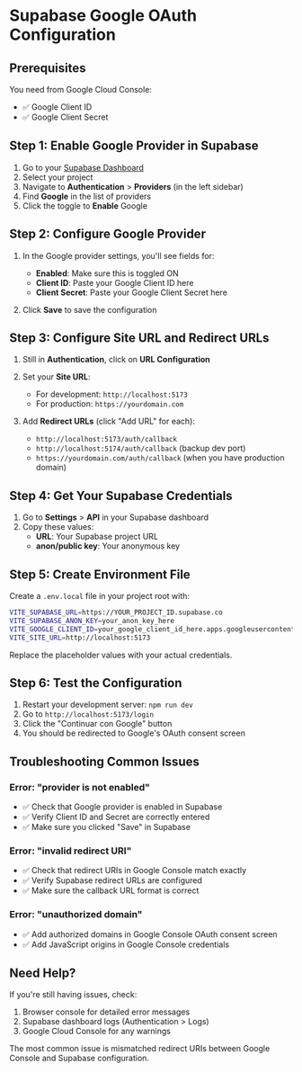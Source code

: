 # Supabase Google OAuth Configuration

## Prerequisites
You need from Google Cloud Console:
- ✅ Google Client ID
- ✅ Google Client Secret

## Step 1: Enable Google Provider in Supabase

1. Go to your [Supabase Dashboard](https://app.supabase.com/)
2. Select your project
3. Navigate to **Authentication** > **Providers** (in the left sidebar)
4. Find **Google** in the list of providers
5. Click the toggle to **Enable** Google

## Step 2: Configure Google Provider

1. In the Google provider settings, you'll see fields for:
   - **Enabled**: Make sure this is toggled ON
   - **Client ID**: Paste your Google Client ID here
   - **Client Secret**: Paste your Google Client Secret here

2. Click **Save** to save the configuration

## Step 3: Configure Site URL and Redirect URLs

1. Still in **Authentication**, click on **URL Configuration**
2. Set your **Site URL**: 
   - For development: `http://localhost:5173`
   - For production: `https://yourdomain.com`

3. Add **Redirect URLs** (click "Add URL" for each):
   - `http://localhost:5173/auth/callback`
   - `http://localhost:5174/auth/callback` (backup dev port)
   - `https://yourdomain.com/auth/callback` (when you have production domain)

## Step 4: Get Your Supabase Credentials

1. Go to **Settings** > **API** in your Supabase dashboard
2. Copy these values:
   - **URL**: Your Supabase project URL
   - **anon/public key**: Your anonymous key

## Step 5: Create Environment File

Create a `.env.local` file in your project root with:

```bash
VITE_SUPABASE_URL=https://YOUR_PROJECT_ID.supabase.co
VITE_SUPABASE_ANON_KEY=your_anon_key_here
VITE_GOOGLE_CLIENT_ID=your_google_client_id_here.apps.googleusercontent.com
VITE_SITE_URL=http://localhost:5173
```

Replace the placeholder values with your actual credentials.

## Step 6: Test the Configuration

1. Restart your development server: `npm run dev`
2. Go to `http://localhost:5173/login`
3. Click the "Continuar con Google" button
4. You should be redirected to Google's OAuth consent screen

## Troubleshooting Common Issues

### Error: "provider is not enabled"
- ✅ Check that Google provider is enabled in Supabase
- ✅ Verify Client ID and Secret are correctly entered
- ✅ Make sure you clicked "Save" in Supabase

### Error: "invalid redirect URI"
- ✅ Check that redirect URIs in Google Console match exactly
- ✅ Verify Supabase redirect URLs are configured
- ✅ Make sure the callback URL format is correct

### Error: "unauthorized domain"
- ✅ Add authorized domains in Google Console OAuth consent screen
- ✅ Add JavaScript origins in Google Console credentials

## Need Help?

If you're still having issues, check:
1. Browser console for detailed error messages
2. Supabase dashboard logs (Authentication > Logs)
3. Google Cloud Console for any warnings

The most common issue is mismatched redirect URIs between Google Console and Supabase configuration.
